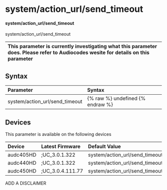 ﻿---
description: system/action_url/send_timeout
search: false
---

# system/action_url/send_timeout

#### system/action_url/send_timeout

system/action_url/send_timeout


| This parameter is currently investigating what this parameter does. Please refer to Audiocodes wesite for details on this parameter | 
| :--- |

## Syntax
| Parameter | Syntax |
| :--- | :--- |
|system/action_url/send_timeout | {% raw %} undefined {% endraw %}|

## Devices
This parameter is available on the following devices

| Device | Latest Firmware | Default Value |
|:---|:---|:---|
| audc405HD | ;UC_3.0.1.322 | system/action_url/send_timeout=10 
| audc440HD | ;UC_3.0.1.322 | system/action_url/send_timeout=10 
| audc450HD | ;UC_3.0.4.111.77 | system/action_url/send_timeout=10 

ADD A DISCLAIMER
